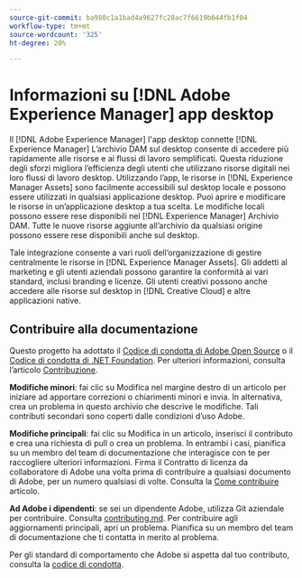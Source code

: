 ```yaml
---
source-git-commit: ba980c1a1bad4a9627fc28ac7f6619b644fb1f04
workflow-type: tm+mt
source-wordcount: '325'
ht-degree: 20%

---
```

# Informazioni su [!DNL Adobe Experience Manager] app desktop

Il [!DNL Adobe Experience Manager] l&#39;app desktop connette [!DNL Experience Manager] L’archivio DAM sul desktop consente di accedere più rapidamente alle risorse e ai flussi di lavoro semplificati. Questa riduzione degli sforzi migliora l’efficienza degli utenti che utilizzano risorse digitali nei loro flussi di lavoro desktop. Utilizzando l’app, le risorse in [!DNL Experience Manager Assets] sono facilmente accessibili sul desktop locale e possono essere utilizzati in qualsiasi applicazione desktop. Puoi aprire e modificare le risorse in un’applicazione desktop a tua scelta. Le modifiche locali possono essere rese disponibili nel [!DNL Experience Manager] Archivio DAM. Tutte le nuove risorse aggiunte all’archivio da qualsiasi origine possono essere rese disponibili anche sul desktop.

Tale integrazione consente a vari ruoli dell’organizzazione di gestire centralmente le risorse in [!DNL Experience Manager Assets]. Gli addetti al marketing e gli utenti aziendali possono garantire la conformità ai vari standard, inclusi branding e licenze. Gli utenti creativi possono anche accedere alle risorse sul desktop in [!DNL Creative Cloud] e altre applicazioni native.

## Contribuire alla documentazione

Questo progetto ha adottato il [Codice di condotta di Adobe Open Source](code-of-conduct.md) o il [Codice di condotta di .NET Foundation](https://dotnetfoundation.org/about/policies/code-of-conduct). Per ulteriori informazioni, consulta l’articolo [Contribuzione](contributing.md).

**Modifiche minori**: fai clic su Modifica nel margine destro di un articolo per iniziare ad apportare correzioni o chiarimenti minori e invia. In alternativa, crea un problema in questo archivio che descrive le modifiche. Tali contributi secondari sono coperti dalle condizioni d’uso Adobe.

**Modifiche principali**: fai clic su Modifica in un articolo, inserisci il contributo e crea una richiesta di pull o crea un problema. In entrambi i casi, pianifica su un membro del team di documentazione che interagisce con te per raccogliere ulteriori informazioni. Firma il Contratto di licenza da collaboratore di Adobe una volta prima di contribuire a qualsiasi documento di Adobe, per un numero qualsiasi di volte. Consulta la [Come contribuire](contributing.md) articolo.

**Ad Adobe i dipendenti**: se sei un dipendente Adobe, utilizza Git aziendale per contribuire. Consulta [contributing.md](contributing.md). Per contribuire agli aggiornamenti principali, apri un problema. Pianifica su un membro del team di documentazione che ti contatta in merito al problema.

Per gli standard di comportamento che Adobe si aspetta dal tuo contributo, consulta la [codice di condotta](code-of-conduct.md).
